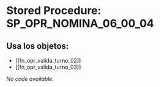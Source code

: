 # Stored Procedure: SP_OPR_NOMINA_06_00_04

## Usa los objetos:
- [[fn_opr_valida_turno_02]]
- [[fn_opr_valida_turno_03]]

*No code available.*
